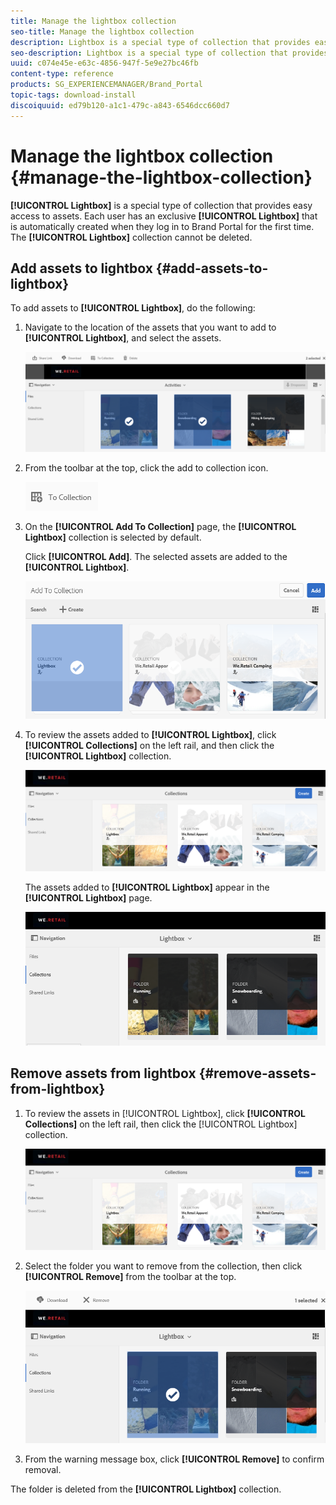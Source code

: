 ```yaml
---
title: Manage the lightbox collection
seo-title: Manage the lightbox collection
description: Lightbox is a special type of collection that provides easy access to assets. Each user has an exclusive lightbox that is automatically created when they log in to Brand Portal for the first time. The Lightbox collection cannot be deleted.
seo-description: Lightbox is a special type of collection that provides easy access to assets. Each user has an exclusive lightbox that is automatically created when they log in to Brand Portal for the first time. The Lightbox collection cannot be deleted.
uuid: c074e45e-e63c-4856-947f-5e9e27bc46fb
content-type: reference
products: SG_EXPERIENCEMANAGER/Brand_Portal
topic-tags: download-install
discoiquuid: ed79b120-a1c1-479c-a843-6546dcc660d7
---
```


# Manage the lightbox collection {#manage-the-lightbox-collection}

**[!UICONTROL Lightbox]** is a special type of collection that provides easy access to assets. Each user has an exclusive **[!UICONTROL Lightbox]** that is automatically created when they log in to Brand Portal for the first time. The **[!UICONTROL Lightbox]** collection cannot be deleted.

## Add assets to lightbox {#add-assets-to-lightbox}

To add assets to **[!UICONTROL Lightbox]**, do the following:

1. Navigate to the location of the assets that you want to add to **[!UICONTROL Lightbox]**, and select the assets.

   ![](assets/link_sharing_assetselection.png)
   
1. From the toolbar at the top, click the add to collection icon.

   ![](assets/add_to_collection.png)

1. On the **[!UICONTROL Add To Collection]** page, the **[!UICONTROL Lightbox]** collection is selected by default.

   Click **[!UICONTROL Add]**. The selected assets are added to the **[!UICONTROL Lightbox]**. 

   ![](assets/add_to_collectionlightbox.png)

1. To review the assets added to **[!UICONTROL Lightbox]**, click **[!UICONTROL Collections]** on the left rail, and then click the **[!UICONTROL Lightbox]** collection.

   ![](assets/collections_lightbox.png)

   The assets added to **[!UICONTROL Lightbox]** appear in the **[!UICONTROL Lightbox]** page.

   ![](assets/added_to_collectionlightbox.png)

## Remove assets from lightbox {#remove-assets-from-lightbox}

1. To review the assets in [!UICONTROL Lightbox], click **[!UICONTROL Collections]** on the left rail, then click the [!UICONTROL Lightbox] collection.

   ![](assets/collections_lightbox-1.png)

1. Select the folder you want to remove from the collection, then click **[!UICONTROL Remove]** from the toolbar at the top.

   ![](assets/collections_lightboxdelete.png)

1. From the warning message box, click **[!UICONTROL Remove]** to confirm removal.

The folder is deleted from the **[!UICONTROL Lightbox]** collection.
